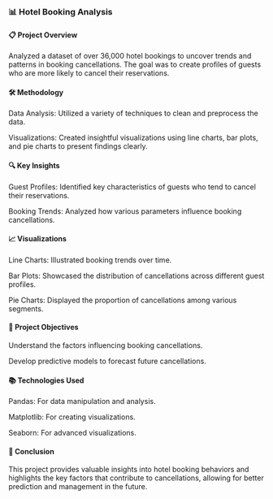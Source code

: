 ### 📊 Hotel Booking Analysis
#### 📋 Project Overview
Analyzed a dataset of over 36,000 hotel bookings to uncover trends and patterns in booking cancellations. The goal was to create profiles of guests who are more likely to cancel their reservations.

#### 🛠️ Methodology
Data Analysis: Utilized a variety of techniques to clean and preprocess the data.

Visualizations: Created insightful visualizations using line charts, bar plots, and pie charts to present findings clearly.

#### 🔍 Key Insights
Guest Profiles: Identified key characteristics of guests who tend to cancel their reservations.

Booking Trends: Analyzed how various parameters influence booking cancellations.

#### 📈 Visualizations
Line Charts: Illustrated booking trends over time.

Bar Plots: Showcased the distribution of cancellations across different guest profiles.

Pie Charts: Displayed the proportion of cancellations among various segments.

#### 🚀 Project Objectives
Understand the factors influencing booking cancellations.

Develop predictive models to forecast future cancellations.

#### 📚 Technologies Used
Pandas: For data manipulation and analysis.

Matplotlib: For creating visualizations.

Seaborn: For advanced visualizations.

#### 🌟 Conclusion
This project provides valuable insights into hotel booking behaviors and highlights the key factors that contribute to cancellations, allowing for better prediction and management in the future.
